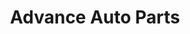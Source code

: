 ---
title: "Advance Auto Parts"
url: /syracuse/advance-auto-parts-south-salina-street/
shop: car parts
---